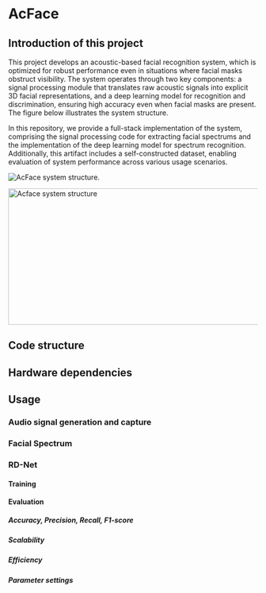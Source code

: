 # AcFace

## Introduction of this project
This project develops an acoustic-based facial recognition system, which is optimized for robust performance even in situations where facial masks obstruct visibility. 
The system operates through two key components: a signal processing module that translates raw acoustic signals into explicit 3D facial representations, and a deep learning model for recognition and discrimination, ensuring high accuracy even when facial masks are present. The figure below illustrates the system structure. 

In this repository, we provide a full-stack implementation of the system, comprising the signal processing code for extracting facial spectrums and the implementation of the deep learning model for spectrum recognition. Additionally, this artifact includes a self-constructed dataset, enabling evaluation of system performance across various usage scenarios.

![AcFace system structure.](https://github.com/yanbozhang003/AcFace-AE/blob/main/AcFace_structure.png)

<img src="https://github.com/yanbozhang003/AcFace-AE/blob/main/AcFace_structure.png" alt="Acface system structure" width="800" height="275"/>

## Code structure

## Hardware dependencies

## Usage

### Audio signal generation and capture

### Facial Spectrum

### RD-Net 

#### Training

#### Evaluation

##### Accuracy, Precision, Recall, F1-score

##### Scalability

##### Efficiency

##### Parameter settings


